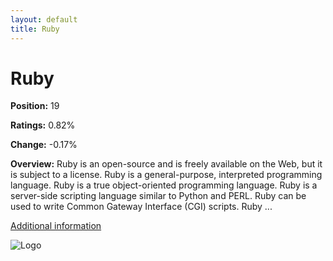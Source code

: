 ```yaml
---
layout: default
title: Ruby
---
```


# Ruby

**Position:** 19

**Ratings:** 0.82%

**Change:** -0.17%

**Overview:** Ruby is an open-source and is freely available on the Web, but it is subject to a license. Ruby is a general-purpose, interpreted programming language. Ruby is a true object-oriented programming language. Ruby is a server-side scripting language similar to Python and PERL. Ruby can be used to write Common Gateway Interface (CGI) scripts. Ruby ...

[Additional information](https://www.tutorialspoint.com/ruby/ruby_overview.htm)

![Logo](http://img3.wikia.nocookie.net/__cb20130122221837/logopedia/images/c/c9/Ruby-language.png)
